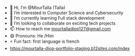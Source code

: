 - 👋 Hi, I’m @MourTalla (Talla)
- 👀 I’m interested in Computer Science and Cybersecurity
- 🌱 I’m currently learning Full stack development
- 💞️ I’m looking to collaborate on  exciting tech projects
- 📫 How to reach me mourtalladiop127@gmail.com
- 😄 Pronouns: He /Him
- ⚡ Fun fact: first language is french
- https://mourtalla-diop-portfolio-staging.b12sites.com/index

<!---
Mourtish/Mourtish is a ✨ special ✨ repository because its `README.md` (this file) appears on your GitHub profile.
You can click the Preview link to take a look at your changes.
--->
